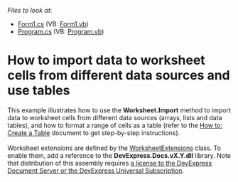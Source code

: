<!-- default file list -->
*Files to look at*:

* [Form1.cs](./CS/WindowsFormsApplication1/Form1.cs) (VB: [Form1.vb](./VB/WindowsFormsApplication1/Form1.vb))
* [Program.cs](./CS/WindowsFormsApplication1/Program.cs) (VB: [Program.vb](./VB/WindowsFormsApplication1/Program.vb))
<!-- default file list end -->
# How to import data to worksheet cells from different data sources and use tables


<p>This example illustrates how to use the <strong>Worksheet.Import</strong> method to import data to worksheet cells from different data sources (arrays, lists and data tables), and how to format a range of cells as a table (refer to the <a href="http://documentation.devexpress.com/#WindowsForms/CustomDocument15446"><u>How to: Create a Table</u></a> document to get step-by-step instructions).<br><br>Worksheet extensions are defined by the <a href="https://documentation.devexpress.com/DocumentServer/clsDevExpressSpreadsheetWorksheetExtensionstopic.aspx">WorksheetExtensions</a> class. To enable them, add a reference to the <strong>D</strong><strong>evExpress.Docs.vX.Y.dll</strong> library. Note that distribution of this assembly requires <a href="https://www.devexpress.com/Products/NET/Document-Server/pricing.xml">a license to the DevExpress Document Server or the DevExpress Universal Subscription</a>.</p>

<br/>


